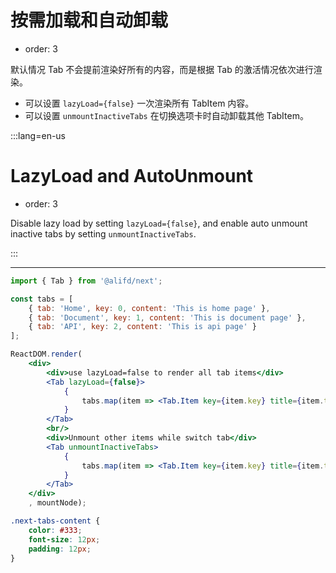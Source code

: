 # 按需加载和自动卸载

- order: 3

默认情况 Tab 不会提前渲染好所有的内容，而是根据 Tab 的激活情况依次进行渲染。

- 可以设置 `lazyLoad={false}` 一次渲染所有 TabItem 内容。
- 可以设置 `unmountInactiveTabs` 在切换选项卡时自动卸载其他 TabItem。

:::lang=en-us
# LazyLoad and AutoUnmount

- order: 3

Disable lazy load by setting `lazyLoad={false}`, and enable auto unmount inactive tabs by setting `unmountInactiveTabs`.

:::

---

````jsx
import { Tab } from '@alifd/next';

const tabs = [
    { tab: 'Home', key: 0, content: 'This is home page' },
    { tab: 'Document', key: 1, content: 'This is document page' },
    { tab: 'API', key: 2, content: 'This is api page' }
];

ReactDOM.render(
    <div>
        <div>use lazyLoad=false to render all tab items</div>
        <Tab lazyLoad={false}>
            {
                tabs.map(item => <Tab.Item key={item.key} title={item.tab}>{item.content}</Tab.Item>)
            }
        </Tab>
        <br/>
        <div>Unmount other items while switch tab</div>
        <Tab unmountInactiveTabs>
            {
                tabs.map(item => <Tab.Item key={item.key} title={item.tab}>{item.content}</Tab.Item>)
            }
        </Tab>
    </div>
    , mountNode);
````

````css
.next-tabs-content {
    color: #333;
    font-size: 12px;
    padding: 12px;
}
````
